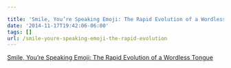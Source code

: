 ```yaml
---

title: 'Smile, You’re Speaking Emoji: The Rapid Evolution of a Wordless Tongue'
date: '2014-11-17T19:42:06-06:00'
tags: []
url: /smile-youre-speaking-emoji-the-rapid-evolution
---
```

<a href="http://nymag.com/daily/intelligencer/2014/11/emojis-rapid-evolution.html">Smile, You’re Speaking Emoji: The Rapid Evolution of a Wordless Tongue</a><br/>

